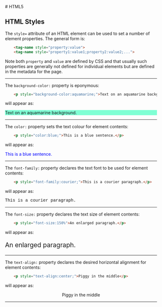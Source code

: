 <!DOCTYPE html>
<html>

<head>
    <link rel="stylesheet" href="../styles/style-sheet.css" />
</head>

<body>
# HTML5


## HTML Styles

The `style=` attribute of an HTML element can be used to set a number of element properties.
The general form is:

```html
    <tag-name style="property:value">
    <tag-name style="property1:value1;property2:value2;...">
```

Note both `property` and `value` are defined by CSS and that
usually such properties are generally not defined for individual elements but are defined in the metadata for the page.


<hr><!-- Background Colour Property -->

The `background-color:` property is eponymous:

```html
    <p style="background-color:aquamarine;">Text on an aquamarine background.</p>
```

<p>will appear as:</p>
<div class=indent>
    <p style="background-color:aquamarine;">Text on an aquamarine background.</p>
</div>


<hr /><!-- Text Colour Property -->

The `color:` property sets the text colour for element contents:

```html
    <p style="color:blue;">This is a blue sentence.</p>
```

<p>will appear as:</p>
<div class=indent>
    <p style="color:blue;">This is a blue sentence.</p>
</div>


<hr /><!-- Font Property -->

The `font-family:` property declares the text font to be used for element contents:

```html
    <p style="font-family:courier;">This is a courier paragraph.</p>
```

<p>will appear as:</p>
<div class=indent>
    <p style="font-family:courier;">This is a courier paragraph.</p>
</div>


<hr /><!-- Text Size Property -->

The `font-size:` property declares the text size of element contents:

```html
    <p style="font-size:150%">An enlarged paragraph.</p>
```

<p>will appear as:</p>
<div class=indent>
    <p style="font-size:150%">An enlarged paragraph.</p>
</div>


<hr /><!-- Text Alignment -->

The `text-align:` property declares the desired horizontal alignment for element contents:

```html
    <p style="text-align:center;">Piggy in the middle</p>
```

<p>will appear as:</p>
<div class=indent>
    <p style="text-align:center;">Piggy in the middle</p>
</div>

<hr />

</body>
</html>
